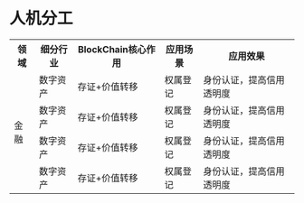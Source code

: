 # 人机分工

<table>
	<tr>
	    <th>领域</th>
	    <th>细分行业</th>
	    <th>BlockChain核心作用</th>  
	    <th>应用场景</th>
	    <th>应用效果</th>
	</tr >
	<tr >
	    <td rowspan="4" >金融</td>
	    <td>数字资产</td>
	    <td>存证+价值转移</td>
      <td>权属登记</td>
      <td>身份认证，提高信用透明度</td>
	</tr>
  <tr>
      <td>数字资产</td>
	    <td>存证+价值转移</td>
      <td>权属登记</td>
      <td>身份认证，提高信用透明度</td>
  </tr>
   <tr>
      <td>数字资产</td>
	    <td>存证+价值转移</td>
      <td>权属登记</td>
      <td>身份认证，提高信用透明度</td>
  </tr>
   <tr>
      <td>数字资产</td>
	    <td>存证+价值转移</td>
      <td>权属登记</td>
      <td>身份认证，提高信用透明度</td>
  </tr>
</table>
